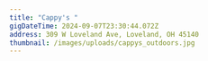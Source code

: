 ```yaml
---
title: "Cappy's "
gigDateTime: 2024-09-07T23:30:44.072Z
address: 309 W Loveland Ave, Loveland, OH 45140
thumbnail: /images/uploads/cappys_outdoors.jpg
---
```

